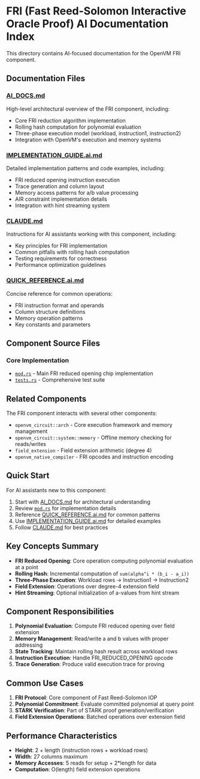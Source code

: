 # FRI (Fast Reed-Solomon Interactive Oracle Proof) AI Documentation Index

This directory contains AI-focused documentation for the OpenVM FRI component.

## Documentation Files

### [AI_DOCS.md](./AI_DOCS.md)
High-level architectural overview of the FRI component, including:
- Core FRI reduction algorithm implementation
- Rolling hash computation for polynomial evaluation
- Three-phase execution model (workload, instruction1, instruction2)
- Integration with OpenVM's execution and memory systems

### [IMPLEMENTATION_GUIDE.ai.md](./IMPLEMENTATION_GUIDE.ai.md)
Detailed implementation patterns and code examples, including:
- FRI reduced opening instruction execution
- Trace generation and column layout
- Memory access patterns for a/b value processing
- AIR constraint implementation details
- Integration with hint streaming system

### [CLAUDE.md](./CLAUDE.md)
Instructions for AI assistants working with this component, including:
- Key principles for FRI implementation
- Common pitfalls with rolling hash computation
- Testing requirements for correctness
- Performance optimization guidelines

### [QUICK_REFERENCE.ai.md](./QUICK_REFERENCE.ai.md)
Concise reference for common operations:
- FRI instruction format and operands
- Column structure definitions
- Memory operation patterns
- Key constants and parameters

## Component Source Files

### Core Implementation
- [`mod.rs`](./mod.rs) - Main FRI reduced opening chip implementation
- [`tests.rs`](./tests.rs) - Comprehensive test suite

## Related Components

The FRI component interacts with several other components:
- `openvm_circuit::arch` - Core execution framework and memory management
- `openvm_circuit::system::memory` - Offline memory checking for reads/writes
- `field_extension` - Field extension arithmetic (degree 4)
- `openvm_native_compiler` - FRI opcodes and instruction encoding

## Quick Start

For AI assistants new to this component:
1. Start with [AI_DOCS.md](./AI_DOCS.md) for architectural understanding
2. Review [`mod.rs`](./mod.rs) for implementation details
3. Reference [QUICK_REFERENCE.ai.md](./QUICK_REFERENCE.ai.md) for common patterns
4. Use [IMPLEMENTATION_GUIDE.ai.md](./IMPLEMENTATION_GUIDE.ai.md) for detailed examples
5. Follow [CLAUDE.md](./CLAUDE.md) for best practices

## Key Concepts Summary

- **FRI Reduced Opening**: Core operation computing polynomial evaluation at a point
- **Rolling Hash**: Incremental computation of `sum(alpha^i * (b_i - a_i))`
- **Three-Phase Execution**: Workload rows → Instruction1 → Instruction2
- **Field Extension**: Operations over degree-4 extension field
- **Hint Streaming**: Optional initialization of a-values from hint stream

## Component Responsibilities

1. **Polynomial Evaluation**: Compute FRI reduced opening over field extension
2. **Memory Management**: Read/write a and b values with proper addressing
3. **State Tracking**: Maintain rolling hash result across workload rows
4. **Instruction Execution**: Handle FRI_REDUCED_OPENING opcode
5. **Trace Generation**: Produce valid execution trace for proving

## Common Use Cases

1. **FRI Protocol**: Core component of Fast Reed-Solomon IOP
2. **Polynomial Commitment**: Evaluate committed polynomial at query point
3. **STARK Verification**: Part of STARK proof generation/verification
4. **Field Extension Operations**: Batched operations over extension field

## Performance Characteristics

- **Height**: 2 + length (instruction rows + workload rows)
- **Width**: 27 columns maximum
- **Memory Accesses**: 5 reads for setup + 2*length for data
- **Computation**: O(length) field extension operations